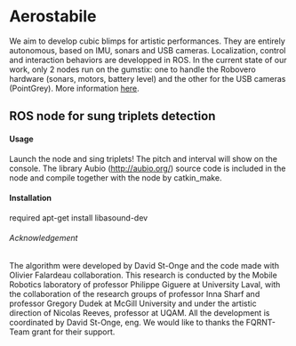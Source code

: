 # Aerostabile
We aim to develop cubic blimps for artistic performances. They are entirely autonomous, based on IMU, sonars and USB cameras. Localization, control and interaction behaviors are developped in ROS. In the current state of our work, only 2 nodes run on the gumstix: one to handle the Robovero hardware (sonars, motors, battery level) and the other for the USB cameras (PointGrey). More information [here](http://robot.gmc.ulaval.ca/en/research/theme409.html).

## ROS node for sung triplets detection

#### Usage
Launch the node and sing triplets! The pitch and interval will show on the console.
The library Aubio (http://aubio.org/) source code is included in the node and compile together with the node by catkin_make.

#### Installation

required
apt-get install libasound-dev

###### Acknowledgement
The algorithm were developed by David St-Onge and the code made with Olivier Falardeau collaboration. This research is conducted by the Mobile Robotics laboratory of professor Philippe Giguere at University Laval, with the collaboration of the research groups of professor Inna Sharf and professor Gregory Dudek at McGill University and under the artistic direction of Nicolas Reeves, professor at UQAM. All the development is coordinated by David St-Onge, eng. We would like to thanks the FQRNT-Team grant for their support.
